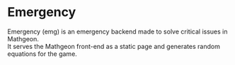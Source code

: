 # Emergency

Emergency (emg) is an emergency backend made to solve
critical issues in Mathgeon.  
It serves the Mathgeon front-end as a static page and
generates random equations for the game.